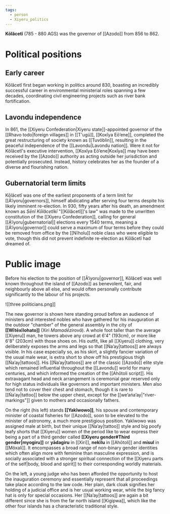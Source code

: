 ```yaml
---
tags:
  - person
  - Xiyeru_politics
---
```


**Kōlăcetĭ** (785 - 880 AGS) was the governor of [[Azodo]] from 856 to 862.
# Political positions
## Early career
Kōlăcetĭ first began working in politics around 830, boasting an incredibly successful career in environmental ministerial roles spanning a few decades, coordinating civil engineering projects such as river bank fortification. 
## Lavondu independence
In 861, the [[Xiyeru Confederation|Xiyeru state]]-appointed governor of the [[Rhavo todo|foreign villages]] in [[T'ugü]], [[Koxĭya Eōʼene]], completed the great restructuring of society known as [[Tuvöblin]], resulting in the peaceful independence of the [[Lavondu|Lavondu nation]]. Were it not for Kōlăcetĭ's executive intervention, [[Koxĭya Eōʼene|Koxĭya]] may have been received by the [[Azodo]] authority as acting outside her jurisdiction and potentially prosecuted. Instead, history celebrates her as the founder of a diverse and flourishing nation.
## Gubernatorial term limits
Kōlăcetĭ was one of the earliest proponents of a term limit for [[Āʼiyoru|governors]], himself abdicating after serving four terms despite his likely imminent re-election. In 930, fifty years after his death, an amendment known as *Sēnĭ Kōlăcetĭkī* "[[Kōlăcetĭ]]'s law" was made to the unwritten constitution of the [[Xiyeru Confederation]], calling for general [[Āʼiyoru|gubernatorial]] elections every 1540 terms, meaning a [[Āʼiyoru|governor]] could serve a maximum of four terms before they could be removed from office by the [[Nīholu]] noble class who were eligible to vote, though this did not prevent indefinite re-election as Kōlăcetĭ had dreamed of.
# Public image
Before his election to the position of [[Āʼiyoru|governor]], Kōlăcetĭ was well known throughout the island of [[Azodo]] as benevolent, fair, and neighbourly above all else, and would often personally contribute significantly to the labour of his projects.

![[three politicians.png]]

The new governor is shown here standing proud before an audience of ministers and interested nobles who have gathered for his inauguration at the outdoor "chamber" of the general assembly in the city of **[[Wītēxĭlohato]]** (Xiri *Mamadēzirovā*). A whole foot taller than the average [[Xiyeru]] man, he towers above any crowd at 6'4" (193cm), or more like 6'8" (203cm) with those shoes on. His outfit, like all [[Xiyeru]] clothing, very deliberately exposes the arms and legs so that [[Ńaʼay|tattoos]] are always visible. In his case especially so, as his skirt, a slightly fancier variation of the usual male wear, is extra short to show off his prestigious thigh [[Ńaʼay|tattoos]]. His [[Ńaʼay|tattoos]] are of the classic [[Azodo]] elite style which remained influential throughout the [[Lavondu]] world for many centuries, and which informed the creation of the [[Ahōtoli script]]. His extravagant head and neck arrangement is ceremonial gear reserved only for high status individuals like governors and important ministers. Men also tend not to cover their chest and stomach, though it is rare to [[Ńaʼay|tattoo]] below the upper chest, except for the [[weʼańaʼay|"river-markings"]] given to mothers and occasionally fathers.

On the right (his left) stands **[[Yakĭwowo]]**, his spouse and contemporary minister of coastal fisheries for [[Azodo]], soon to be elevated to the minister of astronomy, a much more prestigious position. Yakĭwowo was assigned male at birth, but their unique [[Ńaʼay|tattoo]] style and big poofy leafy shorts that [[Xiyeru]] women of the period like to wear express their being a part of a third gender called **[[Xiyeru gender#Third gender|myogiru]]** or **yādagiru** in [[Xiri]], **nekĭlu** in [[Ahōtoli]] and **mísul** in [[Möxali]]. It encompasses a broad range of non-binary gender identities which often align more with feminine than masculine expression, and is socially associated with a stronger spiritual connection of the [[Xiyeru parts of the self|body, blood and spirit]] to their corresponding worldly materials.

On the left, a young judge who has been afforded the opportunity to host the inauguration ceremony and essentially represent that all proceedings take place according to the law code. Her plain, dark cloak signifies her holding of a judicial office and is her usual working wear, while the big fancy hat is only for special occasions. Her [[Ńaʼay|tattoos]] are again a bit different since she is from the far north island [[Kigipwa]], which like the other four islands has a characteristic traditional style.